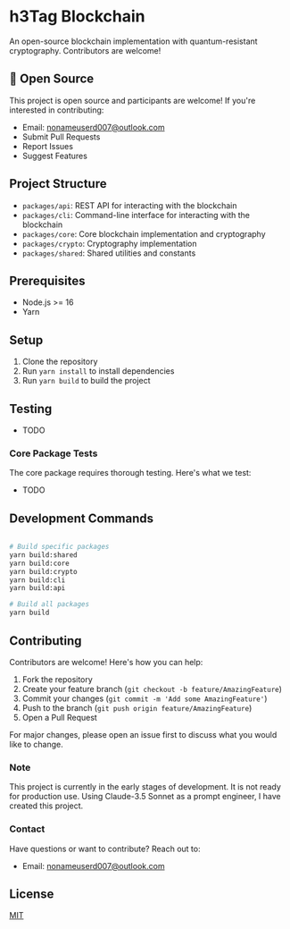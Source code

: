# h3Tag Blockchain

An open-source blockchain implementation with quantum-resistant cryptography. Contributors are welcome!

## 🌟 Open Source

This project is open source and participants are welcome! If you're interested in contributing:

- Email: nonameuserd007@outlook.com
- Submit Pull Requests
- Report Issues
- Suggest Features

## Project Structure

- `packages/api`: REST API for interacting with the blockchain
- `packages/cli`: Command-line interface for interacting with the blockchain
- `packages/core`: Core blockchain implementation and cryptography
- `packages/crypto`: Cryptography implementation
- `packages/shared`: Shared utilities and constants

## Prerequisites

- Node.js >= 16
- Yarn

## Setup

1. Clone the repository
2. Run `yarn install` to install dependencies
3. Run `yarn build` to build the project

## Testing

- TODO

### Core Package Tests

The core package requires thorough testing. Here's what we test:

- TODO

## Development Commands

```bash

# Build specific packages
yarn build:shared
yarn build:core
yarn build:crypto
yarn build:cli
yarn build:api

# Build all packages
yarn build
```

## Contributing

Contributors are welcome! Here's how you can help:

1. Fork the repository
2. Create your feature branch (`git checkout -b feature/AmazingFeature`)
3. Commit your changes (`git commit -m 'Add some AmazingFeature'`)
4. Push to the branch (`git push origin feature/AmazingFeature`)
5. Open a Pull Request

For major changes, please open an issue first to discuss what you would like to change.

### Note

This project is currently in the early stages of development. It is not ready for production use. Using Claude-3.5 Sonnet as a prompt engineer, I have created this project.

### Contact

Have questions or want to contribute? Reach out to:

- Email: nonameuserd007@outlook.com

## License

[MIT](LICENSE)
